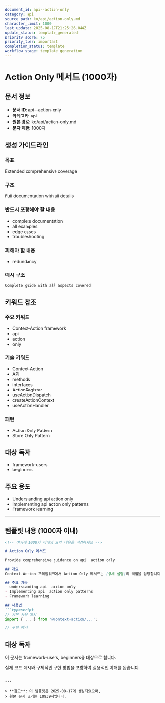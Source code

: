 ```yaml
---
document_id: api--action-only
category: api
source_path: ko/api/action-only.md
character_limit: 1000
last_update: 2025-08-17T21:25:26.044Z
update_status: template_generated
priority_score: 75
priority_tier: important
completion_status: template
workflow_stage: template_generation
---
```


# Action Only 메서드 (1000자)

## 문서 정보
- **문서 ID**: api--action-only
- **카테고리**: api
- **원본 경로**: ko/api/action-only.md
- **문자 제한**: 1000자

## 생성 가이드라인

### 목표
Extended comprehensive coverage

### 구조
Full documentation with all details

### 반드시 포함해야 할 내용
- complete documentation
- all examples
- edge cases
- troubleshooting

### 피해야 할 내용  
- redundancy

### 예시 구조
```
Complete guide with all aspects covered
```

## 키워드 참조

### 주요 키워드
- Context-Action framework
- api
- action
- only

### 기술 키워드
- Context-Action
- API
- methods
- interfaces
- ActionRegister
- useActionDispatch
- createActionContext
- useActionHandler

### 패턴
- Action Only Pattern
- Store Only Pattern

## 대상 독자
- framework-users
- beginners

## 주요 용도
- Understanding api  action only
- Implementing api  action only patterns
- Framework learning

---

## 템플릿 내용 (1000자 이내)

```markdown
<!-- 여기에 1000자 이내의 요약 내용을 작성하세요 -->

# Action Only 메서드

Provide comprehensive guidance on api  action only

## 개요
Context-Action 프레임워크에서 Action Only 메서드는 [상세 설명]의 역할을 담당합니다.

## 주요 기능
- Understanding api  action only
- Implementing api  action only patterns
- Framework learning

## 사용법
```typescript
// 기본 사용 예시
import { ... } from '@context-action/...';

// 구현 예시
```

## 대상 독자
이 문서는 framework-users, beginners을 대상으로 합니다.

실제 코드 예시와 구체적인 구현 방법을 포함하여 실용적인 이해를 돕습니다.
```

---

> **참고**: 이 템플릿은 2025-08-17에 생성되었으며, 
> 원본 문서 크기는 10939자입니다.
